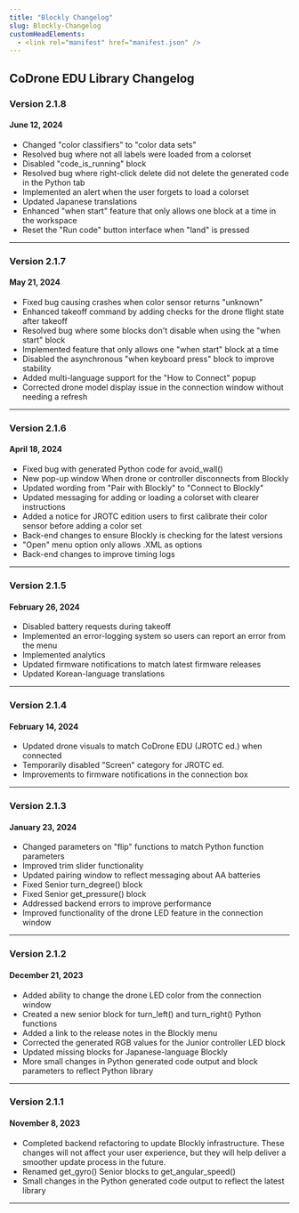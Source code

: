 ```yaml
---
title: "Blockly Changelog"
slug: Blockly-Changelog
customHeadElements:
  - <link rel="manifest" href="manifest.json" />
---
```



## CoDrone EDU Library Changelog

### Version 2.1.8
#### June 12, 2024

- Changed "color classifiers" to "color data sets"
- Resolved bug where not all labels were loaded from a colorset
- Disabled "code_is_running" block
- Resolved bug where right-click delete did not delete the generated code in the Python tab
- Implemented an alert when the user forgets to load a colorset
- Updated Japanese translations
- Enhanced "when start" feature that only allows one block at a time in the workspace
- Reset the "Run code" button interface when "land" is pressed

<hr/>

### Version 2.1.7
#### May 21, 2024

- Fixed bug causing crashes when color sensor returns "unknown"
- Enhanced takeoff command by adding checks for the drone flight state after takeoff
- Resolved bug where some blocks don't disable when using the "when start" block
- Implemented feature that only allows one "when start" block at a time
- Disabled the asynchronous "when keyboard press" block to improve stability
- Added multi-language support for the "How to Connect" popup
- Corrected drone model display issue in the connection window without needing a refresh

<hr/>

### Version 2.1.6
#### April 18, 2024

- Fixed bug with generated Python code for avoid_wall()
- New pop-up window When drone or controller disconnects from Blockly
- Updated wording from "Pair with Blockly" to "Connect to Blockly"
- Updated messaging for adding or loading a colorset with clearer instructions
- Added a notice for JROTC edition users to first calibrate their color sensor before adding a color set
- Back-end changes to ensure Blockly is checking for the latest versions
- "Open" menu option only allows .XML as options
- Back-end changes to improve timing logs

<hr/>

### Version 2.1.5
#### February 26, 2024
- Disabled battery requests during takeoff
- Implemented an error-logging system so users can report an error from the menu
- Implemented analytics
- Updated firmware notifications to match latest firmware releases
- Updated Korean-language translations

<hr/>

### Version 2.1.4
#### February 14, 2024
- Updated drone visuals to match CoDrone EDU (JROTC ed.) when connected     
- Temporarily disabled "Screen" category for JROTC ed.    
- Improvements to firmware notifications in the connection box

<hr/>

### Version 2.1.3
#### January 23, 2024
- Changed parameters on "flip" functions to match Python function parameters        
- Improved trim slider functionality        
- Updated pairing window to reflect messaging about AA batteries        
- Fixed Senior turn_degree() block      
- Fixed Senior get_pressure() block         
- Addressed backend errors to improve performance           
- Improved functionality of the drone LED feature in the connection window

<hr/>

### Version 2.1.2
#### December 21, 2023
- Added ability to change the drone LED color from the connection window        
- Created a new senior block for turn_left() and turn_right() Python functions      
- Added a link to the release notes in the Blockly menu     
- Corrected the generated RGB values for the Junior controller LED block        
- Updated missing blocks for Japanese-language Blockly      
- More small changes in Python generated code output and block parameters to reflect Python library

<hr/>

### Version 2.1.1
#### November 8, 2023
- Completed backend refactoring to update Blockly infrastructure. These changes will not affect your user experience, but they will help deliver a smoother update process in the future.       
- Renamed get_gyro() Senior blocks to get_angular_speed()       
- Small changes in the Python generated code output to reflect the latest library

<hr/>
